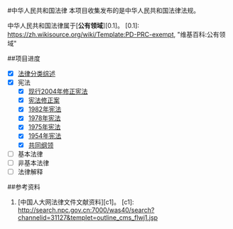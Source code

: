 #中华人民共和国法律
本项目收集发布的是中华人民共和国法律法规。

中华人民共和国法律属于[**公有领域**][0.1]。
[0.1]: https://zh.wikisource.org/wiki/Template:PD-PRC-exempt, "维基百科:公有领域"

##项目进度
- [X] [法律分类综述](./中华人民共和国法律分类综述.md)
- [X] 宪法
  - [X] [现行2004年修正宪法](./宪法/中华人民共和国宪法(现行).md)
  - [X] [宪法修正案](./宪法/中华人民共和国宪法修正案.md)
  - [X] [1982年宪法](./宪法/中华人民共和国宪法(1982年).md)
  - [X] [1978年宪法](./宪法/中华人民共和国宪法(1978年).md)
  - [X] [1975年宪法](./宪法/中华人民共和国宪法(1975年).md)
  - [X] [1954年宪法](./宪法/中华人民共和国宪法(1954年).md)
  - [X] [共同纲领](./宪法/共同纲领.md)
- [ ] 基本法律
- [ ] 非基本法律
- [ ] 法律解释

##参考资料
1. [中国人大网法律文件文献资料][c1]。
[c1]: http://search.npc.gov.cn:7000/was40/search?channelid=31127&templet=outline_cms_flwj1.jsp
